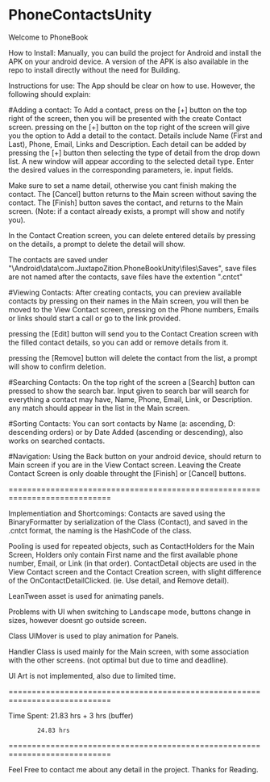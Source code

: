 # PhoneContactsUnity

Welcome to PhoneBook 

How to Install:
Manually, you can build the project for Android and install the APK on your android device.
A version of the APK is also available in the repo to install directly without the need for Building.

Instructions for use:
The App should be clear on how to use.
However, the following should explain:

#Adding a contact:
	To Add a contact, press on the [+] button on the top right of the screen, then you will be presented with the create Contact screen. pressing on the [+] button on the top right of the screen will give you the option to Add a detail to the contact. Details include Name (First and Last), Phone, Email, Links and Description.
Each detail can be added by pressing the [+] button then selecting the type of detail from the drop down list.
A new window will appear according to the selected detail type. Enter the desired values in the corresponding parameters, ie. input fields.

Make sure to set a name detail, otherwise you cant finish making the contact.
The [Cancel] button returns to the Main screen without saving the contact.
The [Finish] button saves the contact, and returns to the Main screen. (Note: if a contact already exists, a prompt will show and notify you).

In the Contact Creation screen, you can delete entered details by pressing on the details, a prompt to delete the detail will show.

The contacts are saved under "\Android\data\com.JuxtapoZition.PhoneBookUnity\files\Saves", save files are not named after the contacts, save files have the extention ".cntct"
	
#Viewing Contacts:
	After creating contacts, you can preview available contacts by pressing on their names in the Main screen, you will then be moved to the View Contact screen, pressing on the Phone numbers, Emails or links should start a call or go to the link provided.

pressing the [Edit] button will send you to the Contact Creation screen with the filled contact details, so you can add or remove details from it.

pressing the [Remove] button will delete the contact from the list, a prompt will show to confirm deletion.

#Searching Contacts:
	On the top right of the screen a [Search] button can pressed to show the search bar.
Input given to search bar will search for everything a contact may have, Name, Phone, Email, Link, or Description. any match should appear in the list in the Main screen.

#Sorting Contacts:
	You can sort contacts by Name (a: ascending, D: descending orders) or by Date Added (ascending or descending), also works on searched contacts.

#Navigation:
	Using the Back button on your android device, should return to Main screen if you are in the View Contact screen.
Leaving the Create Contact Screen is only doable throught the [Finish] or [Cancel] buttons.


============================================================================

Implementiation and Shortcomings:
Contacts are saved using the BinaryFormatter by serialization of the Class (Contact), and saved in the .cntct format, the naming is the HashCode of the class.

Pooling is used for repeated objects, such as ContactHolders for the Main Screen, Holders only contain First name and the first available phone number, Email, or Link (in that order). ContactDetail objects are used in the View Contact screen and the Contact Creation screen, with slight difference of the OnContactDetailClicked. (ie. Use detail, and Remove detail).

LeanTween asset is used for animating panels.

Problems with UI when switching to Landscape mode, buttons change in sizes, however doesnt go outside screen.

Class UIMover is used to play animation for Panels.

Handler Class is used mainly for the Main screen, with some association with the other screens. (not optimal but due to time and deadline).

UI Art is not implemented, also due to limited time.

============================================================================

Time Spent: 21.83 hrs + 3 hrs (buffer)

            24.83 hrs

============================================================================

Feel Free to contact me about any detail in the project.
Thanks for Reading.